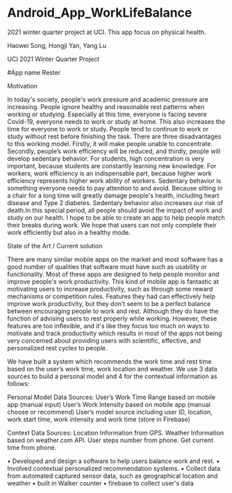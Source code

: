# Android_App_WorkLifeBalance
2021 winter quarter project at UCI. This app focus on physical health.

Haowei Song, Hongji Yan, Yang Lu

UCI 2021 Winter Quarter Project

#App name Rester

Motivation

In today's society, people's work pressure and academic pressure are increasing. People ignore healthy and reasonable rest patterns when working or studying. Especially at this time, everyone is facing severe Covid-19, everyone needs to work or study at home. This also increases the time for everyone to work or study. People tend to continue to work or study without rest before finishing the task. There are three disadvantages to this working model. Firstly, it will make people unable to concentrate. Secondly, people’s work efficiency will be reduced, and thirdly, people will develop sedentary behavior. For students, high concentration is very important, because students are constantly learning new knowledge. For workers, work efficiency is an indispensable part, because higher work efficiency represents higher work ability of workers. Sedentary behavior is something everyone needs to pay attention to and avoid. Because sitting in a chair for a long time will greatly damage people's health, including heart disease and Type 2 diabetes. Sedentary behavior also increases our risk of death.In this special period, all people should avoid the impact of work and study on our health. I hope to be able to create an app to help people match their breaks during work. We hope that users can not only complete their work efficiently but also in a healthy mode.

State of the Art / Current solution

There are many similar mobile apps on the market and most software has a good number of qualities that software must have such as usability or functionality. Most of these apps are designed to help people monitor and improve people's work productivity. This kind of mobile app is fantastic at motivating users to increase productivity, such as through some reward mechanisms or competition rules. Features they had can effectively help improve work productivity, but they don’t seem to be a perfect balance between encouraging people to work and rest. Although they do have the function of advising users to rest properly while working. However, these features are too inflexible, and it's like they focus too much on ways to motivate and track productivity which results in most of the apps not being very concerned about providing users with scientific, effective, and personalized rest cycles to people.

We have built a system which recommends the work time and rest time based on the user’s work time, work location and weather. We use 3 data sources to build a personal model and 4 for the contextual information as follows:

Personal Model Data Sources: User’s Work Time Range based on mobile app (manual input) User’s Work Intensity based on mobile app (manual choose or recommend) User’s model source including user ID, location, work start time, work intensity and work time (store in Firebase)

Context Data Sources: Location Information from GPS. Weather Information based on weather.com API. User steps number from phone. Get current time from phone.

• Developed and design a software to help users balance work and rest. • Involved contextual personalized recommendation systems. • Collect data from automated captured sensor data, such as geographical location and weather • built in Walker counter • firebase to collect user's data
